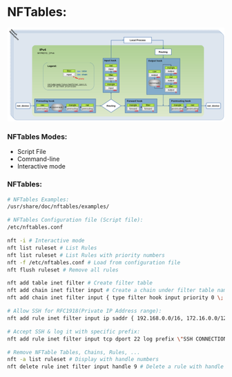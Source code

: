 # NFTables:

![NFTables-Hooks](60-Assets/NFTables-Hooks.png)

### NFTables Modes:
- Script File
- Command-line
- Interactive mode


### NFTables:
```sh
# NFTables Examples:
/usr/share/doc/nftables/examples/
```
```sh
# NFTables Configuration file (Script file):
/etc/nftables.conf
```
```sh
nft -i # Interactive mode
nft list ruleset # List Rules
nft list ruleset # List Rules with priority numbers
nft -f /etc/nftables.conf # Load from configuration file
nft flush ruleset # Remove all rules
```
```sh
nft add table inet filter # Create filter table
nft add chain inet filter input # Create a chain under filter table named input.
nft add chain inet filter input { type filter hook input priority 0 \; } 
```
```sh
# Allow SSH for RFC1918(Private IP Address range):
nft add rule inet filter input ip saddr { 192.168.0.0/16, 172.16.0.0/12, 10.0.0.0/8 } tcp dport 22 accept
```
```sh
# Accept SSH & log it with specific prefix:
nft add rule inet filter input tcp dport 22 log prefix \"SSH CONNECTION: \" accept
```
```sh
# Remove NFTable Tables, Chains, Rules, ...
nft -a list ruleset # Display with handle numbers
nft delete rule inet filter input handle 9 # Delete a rule with handle number
```



